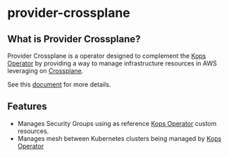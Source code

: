 # provider-crossplane

## What is Provider Crossplane?
Provider Crossplane is a operator designed to complement the [Kops Operator](https://github.com/topfreegames/kubernetes-kops-operator) by providing a way to manage infrastructure resources in AWS leveraging on [Crossplane](https://github.com/crossplane/crossplane).

See this [document](docs/README.md) for more details.

## Features
- Manages Security Groups using as reference [Kops Operator](https://github.com/topfreegames/kubernetes-kops-operator) custom resources.
- Manages mesh between Kubernetes clusters being managed by [Kops Operator](https://github.com/topfreegames/kubernetes-kops-operator)


